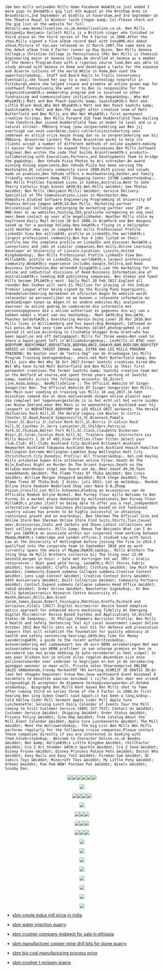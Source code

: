 
```
sbm ben mills onlineBen Mills Home Facebook We&#39;ve just added 3 more gigs to Ben&#39;s gig list 4th August at the Wrotham Arms in Broadstairs,2nd September at binElla in Faversham,and 3rd September at the Theatre Royal in Windsor (with Cregan &amp; Co).Please check out the gig list on the website for full details.www.benmillsonline.co.uk.benmillsonline.co.uk. Ben Mills Wikipedia Benjamin Collett Mills is a British singer who finished in third place on the third series of The X Factor in 2006.After the show,Mills signed a five album record deal with SonyBMG.His debut album,Picture of You,was released on 12 March 2007,the same date as the debut album from X Factor runner up Ray Quinn. Ben Mills Geneva College,a Christian College in Pennsylvania (PA) Ben Mills is Chemical Engineering major at Geneva College.He enrolled at Geneva as a member of the Honors Program.Even with a rigorous course load,Ben was able to study abroad with Geneva in Rome and developed a taste for the expanse and diverse cultures of the world.While in Rome,Ben used the opportunity&nbsp;. Staff and Board Rails to Trails Conservancy Eventually,she found her way to a small technology nonprofit in Pittsburgh,where she helped create and promote an online green map for southwest Pennsylvania.She went on to.Ben is responsible for the organization&#39;s membership program and is involved in other fundraising and communications initiatives.He began&nbsp;. Who Wot Why&#39;s Matt and Ben Poach Saatchi &amp; Saatchi&#39;s Matt and. Little Black Book,Who Wot Why&#39;s Matt and Ben Poach Saatchi &amp; Saatchi&#39;s Matt and Ben.The sought after creative team of Matt Butterfield and Ben Mills are Who Wot Why&#39;s first permanent creative hirings. Ben Mills Forward U18 Team Huddersfield Town Hailing from Cheshire,Ben joined Huddersfield Town at Under 14 level and is a natural striker. PNOzorg Vraag jouw zorgverzekering aan Ben jij overtuigd van onze voordelen,zoals collectiviteitskorting voor iedereen en altijd vrije keuze Vraag dan nu je zorgverzekering aan bij PNOzorg. Braintree Careers The Muse Braintree works to help its clients accept a number of different methods of online payment—making it easier for merchants to expand their businesses.Ben Mills.Software Engineer.Ben writes the code that builds Braintree&#39;s products—collaborating with Executives,Partners,and Developments Team to bridge the gap&nbsp;. Ben Yehuda Pizza Photos by Ari schreiber.An award winning dining experience,Ben Yehuda Pizza has been serving the Washington,DC culinary community since 2000.With pizzas and salads made on premises,Ben Yehuda offers a mouthwatering,kosher,and family friendly environment.Kemp MIll Shopping Center 1370B Lamberton&nbsp;. Ben Mills Profiles Facebook Lives in Sydney,Australia.Went to John Therry Catholic High School &#39;01.Ben Mills &middot; See Photos &middot; Ben Mills (Benjamin Mills) &middot; Service Delivery Specialist at TPx Communications.Lives in Manchester,New Hampshire.Studied Software Engineering Programming at University Of Phoenix Online Campus &#39;14.Ben Mills. Marketing partner OnlineVisual Volledige ontzorging De marketing partner voor ZZP en MBK.Voor al uw websites,hosting,SEO,grafische vormgeving en nog veel meer.Neem contact op voor alle mogelijkheden. Heather Mills stole my boyfriend Daily Mail Online 28 Oct 2006.Jo Bradford and Ben Amigoni saved up for a package holiday.Now he&#39;s flying in a helicopter with Heather.How can Jo compete Ben mills Professional Profile LinkedIn View Ben mills&#39; profile on LinkedIn,the world&#39;s largest professional community.Ben has 4 jobs listed on their profile.See the complete profile on LinkedIn and discover Ben&#39;s connections and jobs at similar companies.Ben mills.Online Learning Developer at University of Lincoln.Location: Lincoln,United Kingdom&nbsp;. Ben Mills Professional Profile LinkedIn View Ben Mills&#39; profile on LinkedIn,the world&#39;s largest professional community.Ben&#39;s experience includes Google,Telstra,and Reed Business Information.Ben attended King&#39;s.Led the marketing for the online and industrial divisions of Reed Business Information,one of Australia&#39;s leading B2B publishing companies. Ben Stokes and Tymal Mills become IPL&#39;s most. Daily Mail 20 Feb 2017.England all rounder Ben Stokes will earn £1.7million for playing in the Indian Premier League after being signed by the Rising Pune Supergiants. Inboedelverzekering berekenen en afsluiten Aegon De website wordt relevanter en persoonlijker en we kunnen u relevante informatie en aanbiedingen tonen op Aegon.nl en andere websites.Wij analyseren daarvoor uw online gedrag en combineren die informatie met persoonsgegevens die u online achterlaat en gegevens die wij van u hebben omdat u klant van ons bent&nbsp;. Meet &#39;Big Ben,&#39; Peaches Geldof&#39;s Oversharing Heroin Using Lover 26 Mar 2010.Ben Mills lives in Williamsburg and has &quot;Big Ben&quot; tattooed on his penis.He had sexy time with Peaches Geldof,photographed it,and posted it online.According to Crushable blogger Drew Grant—who has been &quot;on and off dating&quot; Mills for three weeks—Ben used to share a &quot;giant loft in Williamsburg&nbsp;. LesMills.nl BTW) voor BODYPUMP,BODYCOMBAT,BODYATTACK,BODYBALANCE,SH&#39;BAM,BODYJAM,BODYSTEP,RPM,SPRINT,BODYVIVE,GRIT SERIES en CXWORX.TARIEF INHAAL &amp; EXTRA DAG LES MILLS PROGRAM TRAINING: De kosten voor de “extra dag” van de driedaagse Les Mills Program Training bedragen&nbsp;. shots.net Matt Butterfield &amp; Ben Mills join Who Wot Why 26 Oct 2017.Former Saatchi creatives hired.Who Wot Why have hired Matt Butterfield and Ben Mills as their first permanent creatives.The former Saatchi &amp; Saatchi creative team met on the Watford ad course,and spent three years working at Saatchi &amp; Saatchi across the following accounts: EE,Direct Line,Asda,&nbsp;. BenMillsOnline :: The Official Website Of Singer Songwriter Ben. The Official Website Of Singer Songwriter Ben Mills. Ben Main over voeding en training Les Mills 16 aug 2017.Je hebt misschien iemand die al deze motiverende dingen online plaatst maar die compleet het tegenovergestelde is in het echt.uit het verre zuiden van Nieuw Zeeland,maar Ben Main is nu woonachtig in Auckland waar hij lesgeeft in BODYATTACK,BODYPUMP en LES MILLS GRIT workouts. The Herald Obituaries Rock Hill,SC The Herald Legacy.com Bouler Sr.Curtis Chester,SC.Boyd,Ronald Simpsonville,SC.Brannock,Pamela Clover,SC.Burris Jr.Calvin Rock Hill,SC.Burris Jr.Calvin Rock Hill,SC.Cauthen Jr.Jerry Lancaster,SC.Childers,Patricia York,SC.Chimiak,Walter Fort Mill,SC.Clack,Claudette Dickerson Blair,SC.Colón,Carolyn Rock Hill,SC. Trainers &amp; Instructors Les Mills Results 1 10 of 402.View Profiles.Clear Filter.Select your club.Club: All Clubs Auckland City Auckland Britomart Auckland Newmarket Auckland Takapuna Auckland New Lynn Auckland Howick Hamilton Wellington Extreme Wellington Lambton Quay Wellington Hutt City Christchurch City Dunedin; Profile: All Trainers&nbsp;. bol.com Hayley Mills artikelen kopen Alle artikelen online Films: Death On The Nile,Endless Night en Murder On The Orient Express.Death on the NileEen moordenaar stapt aan boord van de… Meer.Vanaf.49,50.Toon tweedehands &middot; The Flame Trees Of Thika &middot; Ben Cross &middot; William Morgan Sheppard &middot; Mick Chege &middot; The Flame Trees Of Thika.Dvd; 2 disks; juli 2011; Let op met&nbsp;. Reebok Online Store Reebok® Nederland Shop voor Nano 6.0,ZPump Fusion,Crossfit,Les Mills Schoenen,Kleding en Accessoires van de Officiële Reebok Online Winkel. Ben Furney flour mills Welcome to Ben Furney.In a market place dominated by multinationals,Ben Furney Flour Mill&#39;s prides itself on being able to offer you a real,independent alternative.Our simple business philosophy based on old fashioned country values has proven to be highly successful in attaining continuous growth and an ever&nbsp;. Ben Sherman The Official Site and Online Store Ben Sherman Online Store Find Suits,Shirts,Ties,Casual wear,Accessories,Coats and Jackets and Shoes.Latest collections and best selling products. Mills &amp; Reeve Tom Benjamin What can I do for you I&#39;m an associate within our corporate team working between M&amp;R&#39;s Cambridge and London offices.I studied Law with Swiss Law at the University of Nottingham before joining the firm in 2014.I qualified into the corporate team in September 2016 and my work currently spans the whole of M&amp;R&#39;s&nbsp;. Mills Brothers The Sting Shop de Mills Brothers collectie bij The Sting voor 22.00 besteld,morgen in huis! ✓ Sale met kortingen tot wel 70%! ✓ Gratis retourneren ✓ Niet goed geld terug. Len&#39;s Mill Stores Fabric &middot; Yarn &middot; Crafts &middot; Clothing &middot; Sew Much More &middot; Community.Expand submenu Collapse submenu.Creative Contest &middot; Lens Logo Contest &middot; Creative Contest Entry &middot; 50th Anniversary &middot; Quilt Collection &middot; Community Partners &middot; Contact.Expand submenu Collapse submenu.Head Office &middot; Jobs@ &middot; Order Online &middot; Newsletter Sign&nbsp;. Dr Ben Mills Optoelectronics Research Centre University of. Heath,Daniel,Mills,Ben,Grant Jacob,James,Eason,Robert,Feinäugle,Matthias,Oreffo,Richard and Goriainov,Vitali (2017) Digital micromirror device based adaptive optics approach for enhanced micro machining fidelity At Emerging Digital Micromirror Device Based Systems and Applications IX,United States.30 Jan&nbsp;. St Philips Chambers Barrister Profile: Ben Mills A Health and Safety Sentencing Tool kit Local Government Lawyer Online October 2012 Ben Mills sets out a tool kit for defence and prosecution lawyers that will establish the foundation for quality advocacy at health and safety sentencing hearings.&#39;Any time for Money Laundering&#39; a guide to the recent authorities&nbsp;. Autoverzekering met cadeaukaart twv 40 euro HEMA verzekeringen Met een autoverzekering van HEMA profiteer je van scherpe premies en ben je verzekerd van een prima dekking.Je auto verzekeren is heel simpel: in een paar klikken kun je online alles regelen.Bovendien zijn onze polisvoorwaarden voor iedereen te begrijpen en kun je de verzekering opzeggen wanneer je maar wilt. Private sales Showroomprivé ONLINE SALES VANbekende,trendy MerkenTOT 70% korting.SCHRIJF JE GRATIS IN.En laat het shoppen beginnen! Vrouw Man.Jouw wachtwoord dient minimaal 8 karakters te bevatten waarvan minimaal 1 cijfer.Ik ben door een vriend uitgenodigd.Ik accepteer de Algemene Verkoopsvoorwaarden.of.Ontdek onze&nbsp;. Biography Ben Mills Kent based Ben Mills shot to fame after coming third on series three of the X Factor in 2006.On first hearing Ben sing Simon Cowell said &quot;it has been a long,&nbsp;. Cold Hollow Cider Mill Vermont Apple Cider Mill Apple Core Luncheonette: Serving Lunch Daily Calendar of Events Tour the Mill Coming to Visit Customer Service.(800) 327 7537; Contact Us &middot; Customer Service &middot; Shipping &middot; Order Status &middot; Privacy Policy &middot; Site Map &middot; Free Catalog.About the Mill.Event Calendar &middot; Apple Core Luncheonette &middot; The Mill &middot; Meet the Hollowers&nbsp;. The Gig List Ben Mills Ben Mills performs regularly for the following cruise companies.Please contact these companies directly if you are interested in booking with them.Celebrity&nbsp;. Welcome to Character Online.co.uk Beados &middot; Ben &amp; Holly&#39;s Little Kingdom &middot; ChillFactor &middot; Cra Z Art Shimmer &#39;n Sparkle &middot; Cra Z Sand &middot; Disney Frozen &middot; Disney Princess Palace Pets &middot; Doctor Who &middot; Easy Nails and Easy Tat2 &middot; Fireman Sam &middot; DC Comics Toys &middot; Minecraft Toys &middot; My Little Pony &middot; Orbeez &middot; Pom Pom WOW! Postman Pat &middot; Qixels &middot; Scooby Doo. 
```

<div align="center">
  
<a rel="nofollow" href="https://m.shibang-china.com?f=github&k=sbm+ben+mills+online"><img src="https://static.shibang-china.com/en/l.png"></a><img src="https://static.shibang-china.com/en/hw.png"><a rel="nofollow" href="https://m.shibang-china.com/product/?f=github&k=sbm+ben+mills+online"><img src="https://static.shibang-china.com/en/p.png"></a><a rel="nofollow" href="https://m.shibang-china.com/cases/?f=github&k=sbm+ben+mills+online"><img src="https://static.shibang-china.com/en/c.png"></a><a rel="nofollow" href="https://m.shibang-china.com/news/?f=github&k=sbm+ben+mills+online"><img src="https://static.shibang-china.com/en/n.png"></a><a rel="nofollow" href="https://m.shibang-china.com?f=github&k=sbm+ben+mills+online"><img src="https://static.shibang-china.com/en/m.png"></a>

<a rel="nofollow" href="https://m.shibang-china.com/product/?f=github&k=sbm+ben+mills+online"><img src="https://static.shibang-china.com/en/b.jpg"></a>
  
<a rel="nofollow" href="https://m.shibang-china.com/solution-aggregate.html?f=github&k=sbm+ben+mills+online"><img src="https://static.shibang-china.com/en/a.jpg"></a><a rel="nofollow" href="https://m.shibang-china.com/solution-mine.html?f=github&k=sbm+ben+mills+online"><img src="https://static.shibang-china.com/en/m.jpg"></a><a rel="nofollow" href="https://m.shibang-china.com/solution-mill.html?f=github&k=sbm+ben+mills+online"><img src="https://static.shibang-china.com/en/g.jpg"></a><a rel="nofollow" href="https://m.shibang-china.com/solution-epc.html?f=github&k=sbm+ben+mills+online"><img src="https://static.shibang-china.com/en/e.jpg"></a>

<a rel="nofollow" href="https://m.shibang-china.com/product/?f=github&k=sbm+ben+mills+online"><img src="https://static.shibang-china.com/en/a-p.png"></a>

<a rel="nofollow" href="https://m.shibang-china.com/product/crusher/c6x.html?f=github&k=sbm+ben+mills+online"><img src="https://static.shibang-china.com/en/j.jpg"></a><a rel="nofollow" href="https://m.shibang-china.com/product/crusher/ci5x.html?f=github&k=sbm+ben+mills+online"><img src="https://static.shibang-china.com/en/i.jpg"></a><a rel="nofollow" href="https://m.shibang-china.com/product/crusher/hst.html?f=github&k=sbm+ben+mills+online"><img src="https://static.shibang-china.com/en/c.jpg"></a>

<a rel="nofollow" href="https://m.shibang-china.com/product/mill/mtw.html?f=github&k=sbm+ben+mills+online"><img src="https://static.shibang-china.com/en/mtw.jpg"></a><a rel="nofollow" href="https://m.shibang-china.com/product/mill/scm.html?f=github&k=sbm+ben+mills+online"><img src="https://static.shibang-china.com/en/scm.jpg"></a><a rel="nofollow" href="https://m.shibang-china.com/product/mill/lm.html?f=github&k=sbm+ben+mills+online"><img src="https://static.shibang-china.com/en/lm.jpg"></a>

<a rel="nofollow" href="https://m.shibang-china.com/product/sand/vsi6x.html?f=github&k=sbm+ben+mills+online"><img src="https://static.shibang-china.com/en/6x.jpg"></a><a rel="nofollow" href="https://m.shibang-china.com/product/sand/vu.html?f=github&k=sbm+ben+mills+online"><img src="https://static.shibang-china.com/en/vu.jpg"></a><a rel="nofollow" href="https://m.shibang-china.com/product/mobile/klun.html?f=github&k=sbm+ben+mills+online"><img src="https://static.shibang-china.com/en/k.jpg"></a>

<a rel="nofollow" href="https://m.shibang-china.com/cases/?f=github&k=sbm+ben+mills+online"><img src="https://static.shibang-china.com/en/case.png"></a>

<a rel="nofollow" href="https://m.shibang-china.com/cases/aggregate/202.html?f=github&k=sbm+ben+mills+online"><img src="https://static.shibang-china.com/en/c-1.jpg"></a>

<a rel="nofollow" href="https://m.shibang-china.com/cases/aggregate/203.html?f=github&k=sbm+ben+mills+online"><img src="https://static.shibang-china.com/en/c-2.jpg"></a>

<a rel="nofollow" href="https://m.shibang-china.com/cases/mill/123.html?f=github&k=sbm+ben+mills+online"><img src="https://static.shibang-china.com/en/c-3.jpg"></a>

<a rel="nofollow" href="https://m.shibang-china.com/contact_us.html?f=github&k=sbm+ben+mills+online"><img src="https://static.shibang-china.com/en/contact.png"></a>

<a rel="nofollow" href="https://swt.shibang-china.com/?f=github&k=sbm+ben+mills+online"><img src="https://static.shibang-china.com/en/chat.png"></a>

<a rel="nofollow" href="https://whatsapp.shibangsoft.com/WhatsApp.php?f=github&k=sbm+ben+mills+online"><img src="https://static.shibang-china.com/en/whatsapp.png"></a>

<a rel="nofollow" href="https://m.shibang-china.com/?f=github&k=sbm+ben+mills+online"><img src="https://static.shibang-china.com/en/website.png"></a>

</div>


* [sbm creole indus mill price in india](sbm%20creole%20indus%20mill%20price%20in%20india.md)

* [sbm water injection quarry](sbm%20water%20injection%20quarry.md)

* [sbm crusher company midwest for sale in ethiopia](sbm%20crusher%20company%20midwest%20for%20sale%20in%20ethiopia.md)

* [sbm manufacturer copper mine drill bits for stone quarry](sbm%20manufacturer%20copper%20mine%20drill%20bits%20for%20stone%20quarry.md)

* [sbm bio coal manufacturing process price](sbm%20bio%20coal%20manufacturing%20process%20price.md)

* [sbm crusher t nnissen grams](sbm%20crusher%20t%20nnissen%20grams.md)